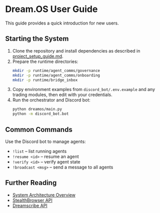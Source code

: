 # Dream.OS User Guide

This guide provides a quick introduction for new users.

## Starting the System
1. Clone the repository and install dependencies as described in [project_setup_guide.md](project_setup_guide.md).
2. Prepare the runtime directories:
   ```bash
   mkdir -p runtime/agent_comms/governance
   mkdir -p runtime/agent_comms/onboarding
   mkdir -p runtime/bridge_inbox
   ```
3. Copy environment examples from `discord_bot/.env.example` and any trading modules, then edit with your credentials.
4. Run the orchestrator and Discord bot:
   ```bash
   python dreamos/main.py
   python -m discord_bot.bot
   ```

## Common Commands
Use the Discord bot to manage agents:
- `!list` – list running agents
- `!resume <id>` – resume an agent
- `!verify <id>` – verify agent state
- `!broadcast <msg>` – send a message to all agents

## Further Reading
- [System Architecture Overview](architecture_overview.md)
- [StealthBrowser API](api/stealth_browser.md)
- [Dreamscribe API](api/dreamscribe.md)
